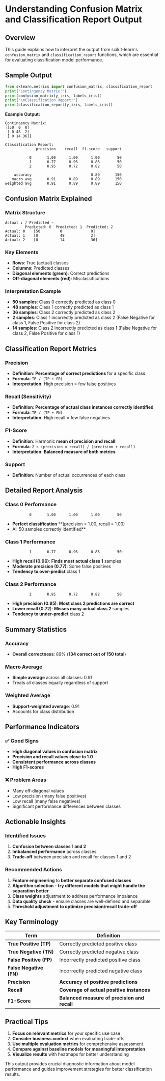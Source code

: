 # Understanding Confusion Matrix and Classification Report Output

## Overview

This guide explains how to interpret the output from scikit-learn's `confusion_matrix` and `classification_report` functions, which are essential for evaluating classification model performance.

## Sample Output

```python
from sklearn.metrics import confusion_matrix, classification_report
print("Contingency Matrix:")
print(confusion_matrix(y_iris, labels_iris))
print("\nClassification Report:")
print(classification_report(y_iris, labels_iris))
```

**Example Output:**
```
Contingency Matrix:
[[50  0  0]
 [ 0 48  2]
 [ 0 14 36]]

Classification Report:
              precision    recall  f1-score   support

           0       1.00      1.00      1.00        50
           1       0.77      0.96      0.86        50
           2       0.95      0.72      0.82        50

    accuracy                           0.89       150
   macro avg       0.91      0.89      0.89       150
weighted avg       0.91      0.89      0.89       150
```

## Confusion Matrix Explained

### Matrix Structure
```
Actual ↓ / Predicted →
         Predicted: 0  Predicted: 1  Predicted: 2
Actual: 0    [50         0             0]
Actual: 1    [0          48            2]
Actual: 2    [0          14            36]
```

### Key Elements
- **Rows**: True (actual) classes
- **Columns**: Predicted classes
- **Diagonal elements (green)**: Correct predictions
- **Off-diagonal elements (red)**: Misclassifications

### Interpretation Example
- **50 samples**: Class 0 correctly predicted as class 0
- **48 samples**: Class 1 correctly predicted as class 1  
- **36 samples**: Class 2 correctly predicted as class 2
- **2 samples**: Class 1 incorrectly predicted as class 2 (False Negative for class 1, False Positive for class 2)
- **14 samples**: Class 2 incorrectly predicted as class 1 (False Negative for class 2, False Positive for class 1)

## Classification Report Metrics

### Precision
- **Definition**: **Percentage of correct predictions** for a specific class
- **Formula**: `TP / (TP + FP)`
- **Interpretation**: High precision = few false positives

### Recall (Sensitivity)
- **Definition**: **Percentage of actual class instances correctly identified**
- **Formula**: `TP / (TP + FN)`
- **Interpretation**: High recall = few false negatives

### F1-Score
- **Definition**: Harmonic **mean of precision and recall**
- **Formula**: `2 × (precision × recall) / (precision + recall)`
- **Interpretation**: **Balanced measure of both metrics**

### Support
- **Definition**: Number of actual occurrences of each class

## Detailed Report Analysis

### Class 0 Performance
```
           0       1.00      1.00      1.00        50
```
- **Perfect classification** **(precision = 1.00, recall = 1.00)
- All 50 samples correctly identified**

### Class 1 Performance
```
           1       0.77      0.96      0.86        50
```
- **High recall (0.96)**: **Finds most actual class 1** samples
- **Moderate precision (0.77)**: Some false positives
- **Tendency to over-predict** class 1

### Class 2 Performance
```
           2       0.95      0.72      0.82        50
```
- **High precision (0.95)**: **Most class 2 predictions are correct**
- **Lower recall (0.72)**: **Misses many actual class 2** samples
- **Tendency to under-predict** class 2

## Summary Statistics

### Accuracy
- **Overall correctness**: 89% (**134 correct out of 150 total**)

### Macro Average
- **Simple average** across all classes: 0.91
- Treats all classes equally regardless of support

### Weighted Average
- **Support-weighted average**: 0.91
- Accounts for class distribution

## Performance Indicators

### ✅ Good Signs
- **High diagonal values in confusion matrix**
- **Precision and recall values close to 1.0**
- **Consistent performance across classes**
- **High F1-scores**

### ❌ Problem Areas
- Many off-diagonal values
- Low precision (many false positives)
- Low recall (many false negatives)
- Significant performance differences between classes

## Actionable Insights

### Identified Issues
1. **Confusion between classes 1 and 2**
2. **Imbalanced performance** across classes
3. **Trade-off** between precision and recall for classes 1 and 2

### Recommended Actions
1. **Feature engineering** to **better separate confused classes**
2. **Algorithm selection** - **try different models that might handle the separation better**
3. **Class weights** adjustment to address performance imbalance
4. **Data quality check** - ensure classes are well-defined and separable
5. **Threshold adjustment** **to optimize precision/recall trade-off**

## Key Terminology

| Term | Definition |
|------|------------|
| **True Positive (TP)** | Correctly predicted positive class |
| **True Negative (TN)** | Correctly predicted negative class |
| **False Positive (FP)** | Incorrectly predicted positive class |
| **False Negative (FN)** | Incorrectly predicted negative class |
| **Precision** | **Accuracy of positive predictions** |
| **Recall** | **Coverage of actual positive instances** |
| **F1-Score** | **Balanced measure of precision and recall** |

## Practical Tips

1. **Focus on relevant metrics** for your specific use case
2. **Consider business context** when evaluating trade-offs
3. **Use multiple evaluation metrics** for comprehensive assessment
4. **Compare against baseline models** **for meaningful interpretation**
5. **Visualize results** with heatmaps for better understanding

This output provides crucial diagnostic information about model performance and guides improvement strategies for better classification results.